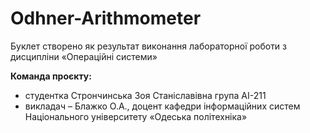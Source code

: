 #  Odhner-Arithmometer
 Буклет створено як результат виконання лабораторної роботи з дисципліни
«Операційні системи»

 **Команда проєкту:** 
 + студентка Стрончинська Зоя Станіславівна   група АІ-211
 + викладач – Блажко О.А., доцент кафедри інформаційних систем Національного
університету «Одеська політехніка» 
